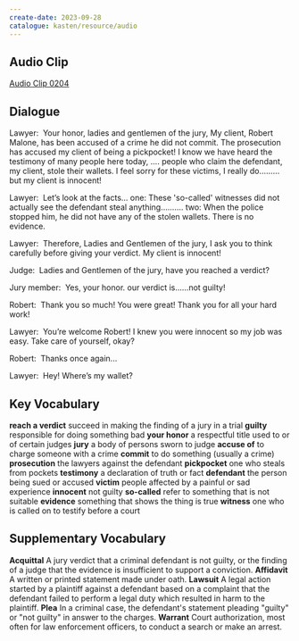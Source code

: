 ```yaml
---
create-date: 2023-09-28
catalogue: kasten/resource/audio
---
```


## Audio Clip
[Audio Clip 0204](https://archive.org/download/englishpod_all/englishpod_0204dg.mp3)

## Dialogue
Lawyer:  Your honor, ladies and gentlemen of the jury, My client, Robert Malone,  has been accused of a crime he did not commit. The prosecution has accused my client of being a pickpocket! I know we have heard the testimony of many people here today, …. people who claim the defendant, my client, stole their wallets. I feel sorry for these victims, I really do……… but my client is innocent! 

Lawyer:  Let’s look at the facts…  one: These 'so-called' witnesses did not actually see the defendant steal anything………. two: When the police stopped him, he did not have any of the stolen wallets. There is no evidence. 

Lawyer:  Therefore,  Ladies and Gentlemen of the jury, I ask you to think carefully before giving your verdict. My client is innocent! 

Judge:  Ladies and Gentlemen of the jury, have you reached a verdict? 

Jury member:  Yes, your honor. our verdict is……not guilty! 

Robert:  Thank you so much! You were great! Thank you for all your hard work! 

Lawyer:  You’re welcome Robert! I knew you were innocent so my job was easy. Take care of yourself, okay? 

Robert:  Thanks once again... 

Lawyer:  Hey! Where’s my wallet? 

## Key Vocabulary
**reach a verdict**      succeed in making the finding of a jury in a trial
**guilty**               responsible for doing something bad
**your honor**           a respectful title used to or of certain judges
**jury**                 a body of persons sworn to judge
**accuse of**            to charge someone with a crime
**commit**               to do something (usually a crime)
**prosecution**          the lawyers against the defendant
**pickpocket**           one who steals from pockets
**testimony**            a declaration of truth or fact
**defendant**            the person being sued or accused
**victim**               people affected by a painful or sad experience
**innocent**             not guilty
**so-called**            refer to something that is not suitable
**evidence**             something that shows the thing is true
**witness**              one who is called on to testify before a court

## Supplementary Vocabulary
**Acquittal**      A jury verdict that a criminal defendant is not guilty, or the finding of a judge that the evidence is insufficient to support a conviction.
**Affidavit**      A written or printed statement made under oath.
**Lawsuit**        A legal action started by a plaintiff against a defendant based on a complaint that the defendant failed to perform a legal duty which resulted in harm to the plaintiff.
**Plea**           In a criminal case, the defendant's statement pleading "guilty" or "not guilty" in answer to the charges.
**Warrant**        Court authorization, most often for law enforcement officers, to conduct a search or make an arrest.

